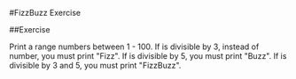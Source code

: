 #FizzBuzz Exercise

##Exercise

Print a range numbers between 1 - 100. If is divisible by 3, instead of number, you must print "Fizz". If is divisible by 5, you must print "Buzz". If is divisible by 3 and 5, you must print "FizzBuzz".